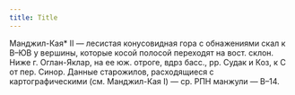 ```yaml
---
title: Title
---
```


Манджил-Кая* II — лесистая конусовидная гора с обнажениями скал к В–ЮВ у
вершины, которые косой полосой переходят на вост. склон. Ниже г. Оглан-Яклар, на
ее юж. отроге, вдрз басс., рр. Судак и Коз, к С от пер. Синор. Данные
старожилов, расходящиеся с картографическими (см. Манджил-Кая I) — ср. РПН
манжули — В–14.
